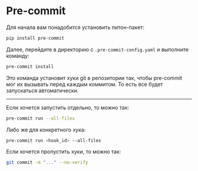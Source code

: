 # Pre-commit

Для начала вам понадобится установить питон-пакет:
```bash
pip install pre-commit
```

Далее, перейдите в директорию с `.pre-commit-config.yaml` и выполните команду:

```bash
pre-commit install
```

Это команда установит хуки git в репозитории так, чтобы pre-commit мог их вызывать перед каждым коммитом.
То есть все будет запускаться автоматически.

---

Если хочется запустить отдельно, то можно так:
```bash
pre-commit run --all-files
```

Либо же для конкретного хука:
```bash
pre-commit run <hook_id> --all-files
```

Если хочется пропустить хуки, то можно так:
```bash
git commit -m "..." --no-verify
```
